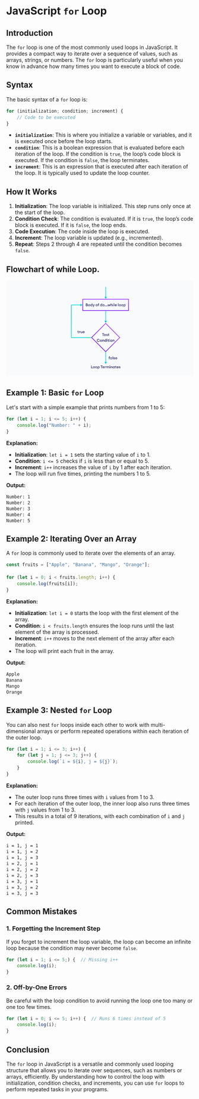 
# JavaScript `for` Loop

## Introduction

The `for` loop is one of the most commonly used loops in JavaScript. It provides a compact way to iterate over a sequence of values, such as arrays, strings, or numbers. The `for` loop is particularly useful when you know in advance how many times you want to execute a block of code.

## Syntax

The basic syntax of a `for` loop is:

```javascript
for (initialization; condition; increment) {
    // Code to be executed
}
```

- **`initialization`**: This is where you initialize a variable or variables, and it is executed once before the loop starts.
- **`condition`**: This is a boolean expression that is evaluated before each iteration of the loop. If the condition is `true`, the loop’s code block is executed. If the condition is `false`, the loop terminates.
- **`increment`**: This is an expression that is executed after each iteration of the loop. It is typically used to update the loop counter.

## How It Works

1. **Initialization**: The loop variable is initialized. This step runs only once at the start of the loop.
2. **Condition Check**: The condition is evaluated. If it is `true`, the loop’s code block is executed. If it is `false`, the loop ends.
3. **Code Execution**: The code inside the loop is executed.
4. **Increment**: The loop variable is updated (e.g., incremented).
5. **Repeat**: Steps 2 through 4 are repeated until the condition becomes `false`.

## Flowchart of while Loop.

<img src="./images/do...while loop.PNG" >

## Example 1: Basic `for` Loop

Let's start with a simple example that prints numbers from 1 to 5:

```javascript
for (let i = 1; i <= 5; i++) {
    console.log("Number: " + i);
}
```

**Explanation:**

- **Initialization**: `let i = 1` sets the starting value of `i` to 1.
- **Condition**: `i <= 5` checks if `i` is less than or equal to 5.
- **Increment**: `i++` increases the value of `i` by 1 after each iteration.
- The loop will run five times, printing the numbers 1 to 5.

**Output:**

```
Number: 1
Number: 2
Number: 3
Number: 4
Number: 5
```

## Example 2: Iterating Over an Array

A `for` loop is commonly used to iterate over the elements of an array.

```javascript
const fruits = ["Apple", "Banana", "Mango", "Orange"];

for (let i = 0; i < fruits.length; i++) {
    console.log(fruits[i]);
}
```

**Explanation:**

- **Initialization**: `let i = 0` starts the loop with the first element of the array.
- **Condition**: `i < fruits.length` ensures the loop runs until the last element of the array is processed.
- **Increment**: `i++` moves to the next element of the array after each iteration.
- The loop will print each fruit in the array.

**Output:**

```
Apple
Banana
Mango
Orange
```

## Example 3: Nested `for` Loop

You can also nest `for` loops inside each other to work with multi-dimensional arrays or perform repeated operations within each iteration of the outer loop.

```javascript
for (let i = 1; i <= 3; i++) {
    for (let j = 1; j <= 3; j++) {
        console.log(`i = ${i}, j = ${j}`);
    }
}
```

**Explanation:**

- The outer loop runs three times with `i` values from 1 to 3.
- For each iteration of the outer loop, the inner loop also runs three times with `j` values from 1 to 3.
- This results in a total of 9 iterations, with each combination of `i` and `j` printed.

**Output:**

```
i = 1, j = 1
i = 1, j = 2
i = 1, j = 3
i = 2, j = 1
i = 2, j = 2
i = 2, j = 3
i = 3, j = 1
i = 3, j = 2
i = 3, j = 3
```

## Common Mistakes

### 1. Forgetting the Increment Step

If you forget to increment the loop variable, the loop can become an infinite loop because the condition may never become `false`.

```javascript
for (let i = 1; i <= 5;) {  // Missing i++
    console.log(i);
}
```

### 2. Off-by-One Errors

Be careful with the loop condition to avoid running the loop one too many or one too few times.

```javascript
for (let i = 0; i <= 5; i++) {  // Runs 6 times instead of 5
    console.log(i);
}
```

## Conclusion

The `for` loop in JavaScript is a versatile and commonly used looping structure that allows you to iterate over sequences, such as numbers or arrays, efficiently. By understanding how to control the loop with initialization, condition checks, and increments, you can use `for` loops to perform repeated tasks in your programs.
